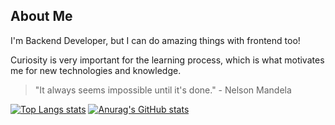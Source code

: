 ## About Me

I'm Backend Developer, but I can do amazing things with frontend too!

Curiosity is very important for the learning process, which is what motivates me for new technologies and knowledge.

> "It always seems impossible until it's done." - Nelson Mandela

[![Top Langs stats](https://github-readme-stats.vercel.app/api/top-langs/?username=pdpan0&theme=monokai&layout=donut)]()
[![Anurag's GitHub stats](https://github-readme-stats.vercel.app/api?username=pdpan0&theme=monokai&show_icons=true&custom_title=Stats&rank_icon=github)]()

###

